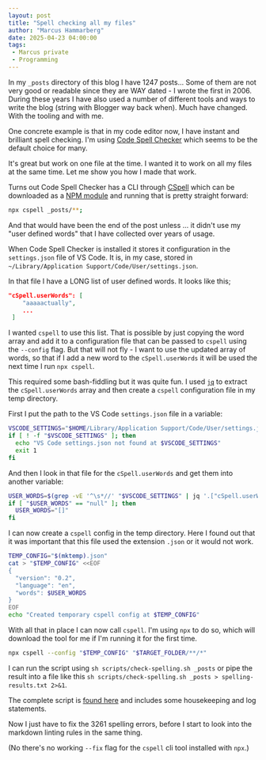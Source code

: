 ```yaml
---
layout: post
title: "Spell checking all my files"
author: "Marcus Hammarberg"
date: 2025-04-23 04:00:00
tags:
 - Marcus private
 - Programming
---
```


In my `_posts` directory of this blog I have 1247 posts... Some of them are not very good or readable since they are WAY dated - I wrote the first in 2006. During these years I have also used a number of different tools and ways to write the blog (string with Blogger way back when). Much have changed. With the tooling and with me.

One concrete example is that in my code editor now, I have instant and brilliant spell checking. I'm using [Code Spell Checker](https://marketplace.visualstudio.com/items?itemName=streetsidesoftware.code-spell-checker) which seems to be the default choice for many.

It's great but work on one file at the time. I wanted it to work on all my files at the same time. Let me show you how I made that work.

<!-- excerpt-end -->

Turns out Code Spell Checker has a CLI through [CSpell](https://cspell.org/) which can be downloaded as a [NPM module](https://www.npmjs.com/package/cspell) and running that is pretty straight forward:

```bash
npx cspell _posts/**;
```

And that would have been the end of the post unless ... it didn't use my "user defined words" that I have collected over years of usage.

When Code Spell Checker is installed it stores it configuration in the `settings.json` file of VS Code. It is, in my case, stored in `~/Library/Application Support/Code/User/settings.json`.

In that file I have a LONG list of user defined words. It looks like this;

```json
"cSpell.userWords": [
    "aaaaactually",
    ...
 ]
```

I wanted `cspell` to use this list. That is possible by just copying the word array and add it to a configuration file that can be passed to `cspell` using the `--config` flag. But that will not fly - I want to use the updated array of words, so that if I add a new word to the `cSpell.userWords` it will be used the next time I run `npx cspell`.

This required some bash-fiddling but it was quite fun. I used [`jq`](https://jqlang.org/) to extract the `cSpell.userWords` array and then create a `cspell` configuration file in my temp directory.

First I put the path to the VS Code `settings.json` file in a variable:

```bash
VSCODE_SETTINGS="$HOME/Library/Application Support/Code/User/settings.json"
if [ ! -f "$VSCODE_SETTINGS" ]; then
  echo "VS Code settings.json not found at $VSCODE_SETTINGS"
  exit 1
fi
```

And then I look in that file for the `cSpell.userWords` and get them into another variable:

```bash
USER_WORDS=$(grep -vE '^\s*//' "$VSCODE_SETTINGS" | jq '.["cSpell.userWords"] // []')
if [ "$USER_WORDS" == "null" ]; then
  USER_WORDS="[]"
fi
```

I can now create a `cspell` config in the temp directory. Here I found out that it was important that this file used the extension `.json` or it would not work.

```bash
TEMP_CONFIG="$(mktemp).json"
cat > "$TEMP_CONFIG" <<EOF
{
  "version": "0.2",
  "language": "en",
  "words": $USER_WORDS
}
EOF
echo "Created temporary cspell config at $TEMP_CONFIG"
```

With all that in place I can now call `cspell`. I'm using `npx` to do so, which will download the tool for me if I'm running it for the first time.

```bash
npx cspell --config "$TEMP_CONFIG" "$TARGET_FOLDER/**/*"
```

I can run the script using `sh scripts/check-spelling.sh _posts` or pipe the result into a file like this `sh scripts/check-spelling.sh _posts > spelling-results.txt 2>&1`.

The complete script is [found here](https://github.com/marcusoftnet/marcusoftnet.github.io/blob/main/scripts/check-spelling.sh) and includes some housekeeping and log statements.

Now I just have to fix the 3261 spelling errors, before I start to look into the markdown linting rules in the same thing.

(No there's no working `--fix` flag for the `cspell` cli tool installed with `npx`.)
